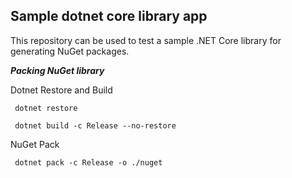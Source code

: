 ## Sample dotnet core library app


This repository can be used to test a sample .NET Core library for generating NuGet packages.


***Packing NuGet library***

Dotnet Restore and Build

```
 dotnet restore
 
 dotnet build -c Release --no-restore
```

NuGet Pack

```
 dotnet pack -c Release -o ./nuget 
```